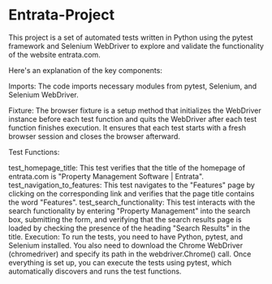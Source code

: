 # Entrata-Project
This project is a set of automated tests written in Python using the pytest framework and Selenium WebDriver to explore and validate the functionality of the website entrata.com.

Here's an explanation of the key components:

Imports: The code imports necessary modules from pytest, Selenium, and Selenium WebDriver.

Fixture: The browser fixture is a setup method that initializes the WebDriver instance before each test function and quits the WebDriver after each test function finishes execution. It ensures that each test starts with a fresh browser session and closes the browser afterward.

Test Functions:

test_homepage_title: This test verifies that the title of the homepage of entrata.com is "Property Management Software | Entrata".
test_navigation_to_features: This test navigates to the "Features" page by clicking on the corresponding link and verifies that the page title contains the word "Features".
test_search_functionality: This test interacts with the search functionality by entering "Property Management" into the search box, submitting the form, and verifying that the search results page is loaded by checking the presence of the heading "Search Results" in the title.
Execution: To run the tests, you need to have Python, pytest, and Selenium installed. You also need to download the Chrome WebDriver (chromedriver) and specify its path in the webdriver.Chrome() call. Once everything is set up, you can execute the tests using pytest, which automatically discovers and runs the test functions.
